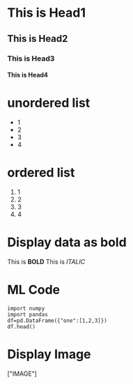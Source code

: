 # This is Head1
## This is Head2
### This is Head3
#### This is Head4

# unordered list
* 1
* 2
* 3
* 4

# ordered list
1. 1
2. 2
3. 3
4. 4

# Display data as bold
This is **BOLD**
This is *ITALIC*

# ML Code

    import numpy
    import pandas
    df=pd.DataFrame({"one":[1,2,3]})
    df.head()
# Display Image
["IMAGE"]
